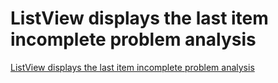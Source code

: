 # ListView displays the last item incomplete problem analysis
[ListView displays the last item incomplete problem analysis](https://aiwithcloud.com/2022/09/19/listview_displays_the_last_item_incomplete_problem_analysis/)